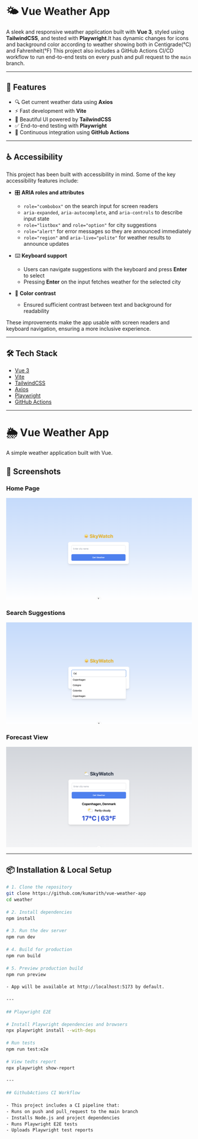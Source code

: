 # 🌤️ Vue Weather App

A sleek and responsive weather application built with **Vue 3**, styled using **TailwindCSS**, and tested with **Playwright**.It has dynamic changes for icons and background color according to weather showing both in Centigrade(°C) and Fahrenheit(°F)  This project also includes a GitHub Actions CI/CD workflow to run end-to-end tests on every push and pull request to the `main` branch.

---

## 🚀 Features

- 🔍 Get current weather data using **Axios**
- ⚡ Fast development with **Vite**
- 🎨 Beautiful UI powered by **TailwindCSS**
- ✅ End-to-end testing with **Playwright**
- 🔁 Continuous integration using **GitHub Actions**

---

## ♿ Accessibility

This project has been built with accessibility in mind. Some of the key accessibility features include:

- 🎛 **ARIA roles and attributes**
  - `role="combobox"` on the search input for screen readers
  - `aria-expanded`, `aria-autocomplete`, and `aria-controls` to describe input state
  - `role="listbox"` and `role="option"` for city suggestions
  - `role="alert"` for error messages so they are announced immediately
  - `role="region"` and `aria-live="polite"` for weather results to announce updates

- ⌨️ **Keyboard support**
  - Users can navigate suggestions with the keyboard and press **Enter** to select
  - Pressing **Enter** on the input fetches weather for the selected city

- 🎨 **Color contrast**
  - Ensured sufficient contrast between text and background for readability

These improvements make the app usable with screen readers and keyboard navigation, ensuring a more inclusive experience.

---

## 🛠️ Tech Stack

- [Vue 3](https://vuejs.org/)
- [Vite](https://vitejs.dev/)
- [TailwindCSS](https://tailwindcss.com/)
- [Axios](https://axios-http.com/)
- [Playwright](https://playwright.dev/)
- [GitHub Actions](https://github.com/features/actions)

---

# 🌦️ Vue Weather App

A simple weather application built with Vue.

## 📸 Screenshots

### Home Page
![Home Page](./public/screenshots/home.png)

### Search Suggestions
![Search Suggestions](./public/screenshots/search.png)

### Forecast View
![Forecast View](./public/screenshots/forecast.png)

---

## 📦 Installation & Local Setup

```bash
# 1. Clone the repository
git clone https://github.com/kumarith/vue-weather-app
cd weather

# 2. Install dependencies
npm install

# 3. Run the dev server
npm run dev

# 4. Build for production
npm run build

# 5. Preview production build
npm run preview

- App will be available at http://localhost:5173 by default.

---

## Playwright E2E

# Install Playwright dependencies and browsers
npx playwright install --with-deps

# Run tests
npm run test:e2e

# View tedts report
npx playwright show-report

---

## GithubActions CI Workflow 

- This project includes a CI pipeline that:
- Runs on push and pull_request to the main branch
- Installs Node.js and project dependencies
- Runs Playwright E2E tests
- Uploads Playwright test reports



